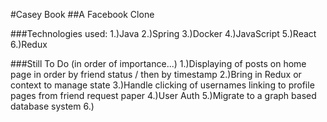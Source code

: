 #Casey Book
##A Facebook Clone

###Technologies used:
1.)Java
2.)Spring
3.)Docker
4.)JavaScript
5.)React
6.)Redux

###Still To Do (in order of importance...)
1.)Displaying of posts on home page in order by friend status / then by timestamp
2.)Bring in Redux or context to manage state
3.)Handle clicking of usernames linking to profile pages from friend request paper
4.)User Auth
5.)Migrate to a graph based database system
6.)
